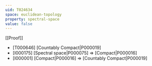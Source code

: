 ```yaml
---
uid: T024634
space: euclidean-topology
property: spectral-space
value: false
---
```

[[Proof]]

* [T000646] [Countably Compact|P000019]
* [I000175] [Spectral space|P000075] => [Compact|P000016]
* [I000001] [Compact|P000016] => [Countably Compact|P000019]

